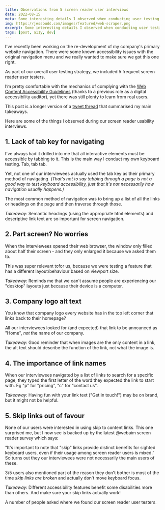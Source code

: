 ```yaml
---
title: Observations from 5 screen reader user interviews
date: 2022-08-15
meta: Some interesting details I observed when conducting user testing with frequent screen reader users.
img: https://jessbudd.com/images/featured/web-scraper.png
excerpt: Some interesting details I observed when conducting user testing with frequent screen reader users.
tags: [post, a11y, dev]
---
```


I've recently been working on the re-development of my company's primary website navigation. There were some known accessibility issues with the original navigation menu and we really wanted to make sure we got this one right.

As part of our overall user testing strategy, we included 5 frequent screen reader user testers.

I’m pretty comfortable with the mechanics of complying with the [Web Content Accessibility Guidelines](https://www.w3.org/WAI/standards-guidelines/wcag/) (thanks to a previous role as a digital accessibility auditor), yet there was still plenty to learn from real users.

<p class="quote">This post is a longer version of a <a href="https://twitter.com/jessbudd4/status/1537620188324978688">tweet thread</a> that summarised my main takeaways.</p>

Here are some of the things I observed during our screen reader usability interviews.

## 1. Lack of tab key for navigating

I've always had it drilled into me that all interactive elements must be accessible by tabbing to it. This is the main way I conduct my own keyboard testing. Tab, tab tab.

Yet, not one of our interviewees actually used the tab key as their primary method of navigating. _(That's not to say tabbing through a page is not a good way to test keyboard accessibility, just that it's not necessarily how navigation usually happens.)_

The most common method of navigation was to bring up a list of all the links or headings on the page and then traverse through those.

_Takeaway_: Semantic headings (using the appropriate html elements) and descriptive link text are so important for screen navigation.

## 2. Part screen? No worries

When the interviewees opened their web browser, the window only filled about half their screen - and they only enlarged it because we asked them to.

This was super relevant tofor us, because we were testing a feature that has a different layout/behaviour based on viewport size.

_Takeaway_: Reminds me that we can't assume people are experiencing our "desktop" layouts just because their device is a computer.

## 3. Company logo alt text

You know that company logo every website has in the top left corner that links back to their homepage?

All our interviewees looked for (and expected) that link to be announced as "Home", _not_ the name of our company.

_Takeaway_: Good reminder that when images are the only content in a link, the alt text should describe the function of the link, not what the image is.

## 4. The importance of link names

When our interviewees navigated by a list of links to search for a specific page, they typed the first letter of the word they expected the link to start with. Eg "p" for "pricing", "c" for "contact us".

_Takeaway_: Having fun with your link text ("Get in touch!") may be on brand, but it might not be helpful.

## 5. Skip links out of favour

None of our users were interested in using skip to content links. This one surprised me, but I now see is backed up by the latest @webaim screen reader survey which says:

“It's important to note that "skip" links provide distinct benefits for sighted keyboard users, even if their usage among screen reader users is mixed.” So turns out they our interviewees were not necessarily the main users of these.

3/5 users also mentioned part of the reason they don't bother is most of the time _skip links are broken_ and actually don't move keyboard focus.

_Takeaway_: Different accessibility features benefit some disabilities more than others. And make sure your skip links actually work!

A number of people asked where we found our screen reader user testers.
